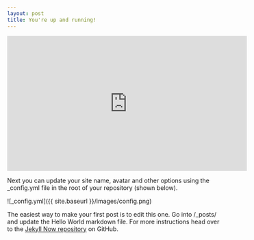 ```yaml
---
layout: post
title: You're up and running!
---
```


<iframe width="560" height="315" src="https://www.youtube.com/embed/OxpXpHW8M1c" onclick="_gaq.push(['_trackEvent', 'Video', 'play']);" frameborder="0" allowfullscreen ></iframe>

Next you can update your site name, avatar and other options using the _config.yml file in the root of your repository (shown below).



![_config.yml]({{ site.baseurl }}/images/config.png)

The easiest way to make your first post is to edit this one. Go into /_posts/ and update the Hello World markdown file. For more instructions head over to the [Jekyll Now repository](https://github.com/barryclark/jekyll-now) on GitHub.
